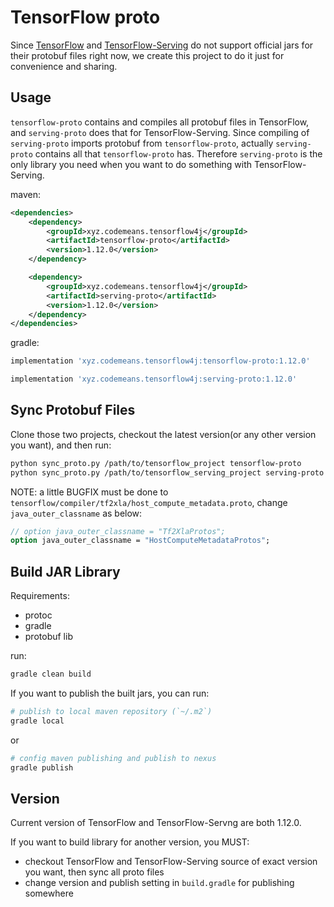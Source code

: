 # TensorFlow proto

Since [TensorFlow](https://github.com/tensorflow/tensorflow) and [TensorFlow-Serving](https://github.com/tensorflow/serving) 
do not support official jars for their protobuf files right now, 
we create this project to do it just for convenience and sharing.

## Usage

`tensorflow-proto` contains and compiles all protobuf files in TensorFlow,
and `serving-proto` does that for TensorFlow-Serving.
Since compiling of `serving-proto` imports protobuf from `tensorflow-proto`,
actually `serving-proto` contains all that `tensorflow-proto` has.
Therefore `serving-proto` is the only library you need when you want to do something with TensorFlow-Serving. 


maven:

~~~xml
<dependencies>
    <dependency>
        <groupId>xyz.codemeans.tensorflow4j</groupId>
        <artifactId>tensorflow-proto</artifactId>
        <version>1.12.0</version>
    </dependency>

    <dependency>
        <groupId>xyz.codemeans.tensorflow4j</groupId>
        <artifactId>serving-proto</artifactId>
        <version>1.12.0</version>
    </dependency>
</dependencies>

~~~

gradle:

~~~groovy
implementation 'xyz.codemeans.tensorflow4j:tensorflow-proto:1.12.0'

implementation 'xyz.codemeans.tensorflow4j:serving-proto:1.12.0'
~~~


## Sync Protobuf Files

Clone those two projects, 
checkout the latest version(or any other version you want), 
and then run:

~~~bash
python sync_proto.py /path/to/tensorflow_project tensorflow-proto
python sync_proto.py /path/to/tensorflow_serving_project serving-proto
~~~

NOTE: a little BUGFIX must be done to `tensorflow/compiler/tf2xla/host_compute_metadata.proto`,
change `java_outer_classname` as below:


~~~proto
// option java_outer_classname = "Tf2XlaProtos";
option java_outer_classname = "HostComputeMetadataProtos";
~~~

## Build JAR Library

Requirements:

* protoc
* gradle
* protobuf lib

run:

~~~bash
gradle clean build
~~~

If you want to publish the built jars, you can run:

~~~bash
# publish to local maven repository (`~/.m2`)
gradle local
~~~

or

~~~bash
# config maven publishing and publish to nexus
gradle publish
~~~


## Version

Current version of TensorFlow and TensorFlow-Servng are both 1.12.0.

If you want to build library for another version, you MUST:

* checkout TensorFlow and TensorFlow-Serving source of exact version you want, then sync all proto files
* change version and publish setting in `build.gradle` for publishing somewhere

 